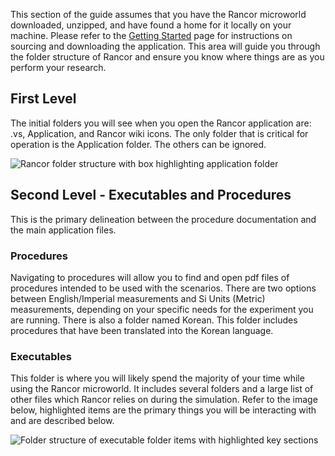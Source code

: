 This section of the guide assumes that you have the Rancor microworld downloaded, unzipped, and have found a home for it locally on your machine. Please refer to the [Getting Started](https://github.com/rogerlew/rancor-release/wiki/Getting-Started) page for instructions on sourcing and downloading the application. This area will guide you through the folder structure of Rancor and ensure you know where things are as you perform your research.

## First Level
The initial folders you will see when you open the Rancor application are: .vs, Application, and Rancor wiki icons. The only folder that is critical for operation is the Application folder. The others can be ignored.

![Rancor folder structure with box highlighting application folder](https://github.com/rogerlew/rancor-release/blob/master/Rancor_images/Rancor_top_level_folder_structure.PNG)

## Second Level - Executables and Procedures
This is the primary delineation between the procedure documentation and the main application files. 

### Procedures
Navigating to procedures will allow you to find and open pdf files of procedures intended to be used with the scenarios. There are two options between English/Imperial measurements and Si Units (Metric) measurements, depending on your specific needs for the experiment you are running. There is also a folder named Korean. This folder includes procedures that have been translated into the Korean language.

### Executables
This folder is where you will likely spend the majority of your time while using the Rancor microworld. It includes several folders and a large list of other files which Rancor relies on during the simulation. Refer to the image below, highlighted items are the primary things you will be interacting with and are described below. 

![Folder structure of executable folder items with highlighted key sections](https://github.com/rogerlew/rancor-release/blob/master/Rancor_images/Rancor_second_level_highlights.png)


